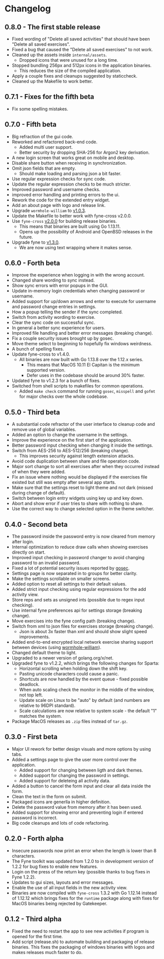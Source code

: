 # Changelog

## 0.8.0 - The first stable release
- Fixed wording of "Delete all saved activities" that should have been "Delete all saved exercises".
- Fixed a bug that caused the "Delete all saved exercises" to not work.
- Cleaned up the assets inside `internal/assets`.
  - Dropped icons that were unused for a long time.
- Stopped bundling 256px and 512px icons in the application binaries.
  - This reduces the size of the compiled application.
- Apply a couple fixes and cleanups suggested by staticcheck.
- Cleaned up the Makefile to work better.

## 0.7.1 - Fixes for the fifth beta
- Fix some spelling mistakes.

## 0.7.0 - Fifth beta

- Big refraction of the gui code.
- Reworked and refactored back-end code.
  - Added multi user support.
  - Better security by dropping SHA-256 for Argon2 key derivation.
- A new login screen that works great on mobile and desktop.
- Disable share button when receiving in synchronization.
- Omit json fields that are empty.
  - Should make loading and parsing json a bit faster.
- Use regular expression checks for sync code.
- Update the regular expression checks to be much stricter.
- Improved password and username checks.
- improved error handling and printing errors to the ui.
- Rework the code for the extended entry widget.
- Add an about page with logo and release link.
- Upgrade `wormhole-william` to [v1.0.3](https://github.com/psanford/wormhole-william/releases/tag/v1.0.3).
- Update the Makefile to better work with fyne-cross v2.0.0.
- Use `fyne-cross` [v2.0.0](https://github.com/lucor/fyne-cross/releases/tag/v2.0.0) for building release binaries.
  - This means that binaries are built using Go 1.13.11.
  - Opens up the possibility of Android and OpenBSD releases in the future.
- Upgrade fyne to [v1.3.0](https://github.com/fyne-io/fyne/releases/tag/v1.3.0).
  - We are now using text wrapping where it makes sense.

## 0.6.0 - Forth beta
- Improve the experience when logging in with the wrong account.
- Changed share wording to sync instead.
- Show sync errors with error popups in the GUI.
- Update in-memory login credentials when changing password or username.
- Added support for up/down arrows and enter to execute for username and password change entries in settings.
- How a popup telling the sender if the sync completed.
- Switch from activity wording to exercise.
- Clear the sync code on successful sync.
- In general a better sync experience for users.
- Improved file handling and better error messages (breaking change).
- Fix a couple security issues brought up by gosec.
- Move theme select to beginning to hopefully fix windows weirdness.
- A bunch of spelling fixes.
- Update fyne-cross to v1.4.0.
  - All binaries are now built with Go 1.13.8 over the 1.12.x series.
    - This means that MacOS 10.11 El Capitan is the minimum supported version.
    - Defer uses in the codebase should be around 30% faster.
- Updated fyne to v1.2.3 for a bunch of fixes.
- Switched from shell scripts to makefiles for common operations.
  - Added `make check` command for running `gosec`, `misspell` and `gofmt` for major checks over the whole codebase.

## 0.5.0 - Third beta
- A substantial code refractor of the user interface to cleanup code and remove use of global variables.
- Added an option to change the username in the settings.
- Improve the experience on the first start of the application.
- Better password input checking when changing it inside the settings.
- Switch from AES-256 to AES-512/256 (breaking change).
  - This improves security against length extension attacks.
- Avoid code duplication between share and file operation code.
- Major sort change to sort all exercises after when they occurred instead of when they were added.
- Fix an issue where nothing would be displayed if the exercises file existed but still was empty after several app starts.
- Make sure that the settings reset to light theme and not dark (missed during change of default).
- Switch between login entry widgets using key up and key down.
- Abort and show error if user tries to share with nothing to share.
- Use the correct way to change selected option in the theme switcher.

## 0.4.0 - Second beta
- The password inside the password entry is now cleared from memory after login.
- Internal optimization to reduce draw calls when showing exercises directly on start.
- Improved input checking in password changer to avoid changing password to an invalid password.
- Fixed a lot of potential security issues reported by [gosec](https://github.com/securego/gosec).
- Settings page is now separated in to groups for better clarity.
- Make the settings scrollable on smaller screens.
- Added option to reset all settings to their default values.
- Added strict input checking using regular expressions for the add activity view.
- Store reps and sets as unsigned ints (possible due to regex input checking).
- Use internal fyne preferences api for settings storage (breaking change).
- Move exercises into the fyne config path (breaking change).
- Switch from xml to json files for exercises storage (breaking change).
  - Json is about 3x faster than xml and should show slight speed improvements.
- Added end-to-end encrypted local network exercise sharing support between devices (using [wormhole-william](https://github.com/psanford/wormhole-william)).
- Changed default theme to light.
- Upgraded to a newer version of golang.org/x/net.
- Upgraded fyne to v1.2.2, which brings the following changes for Sparta:
  - Horizontal scrolling when holding down the shift key.
  - Pasting unicode characters could cause a panic.
  - Shortcuts are now handled by the event queue - fixed possible deadlock.
  - When auto scaling check the monitor in the middle of the window, not top left.
  - Update scale on Linux to be "auto" by default (and numbers are relative to 96DPI standard).
  - Scale calculations are now relative to system scale - the default "1" matches the system.
- Package MacOS releases as `.zip` files instead of `tar.gz`.


## 0.3.0 - First beta
- Major UI rework for better design visuals and more options by using tabs.
- Added a settings page to give the user more control over the application.
  - Added support for changing between ligth and dark themes.
  - Added support for changing the password in settings.
  - Added support for deleteing all activity data.
- Added a button to cancel the form input and clear all data inside the form.
- Clean the text in the form on submit.
- Packaged icons are generlla in higher definition.
- Delete the password value from memory after it has been used.
- Added support for showing error and preventing login if entered password is incorrect.
- Big code cleanups and lots of code refactoring. 

## 0.2.0 - Forth alpha
- Insecure passwords now print an error when the length is lower than 8 characters.
- The Fyne toolkit was updated from 1.2.0 to in development version of 1.2.2 for bug fixes to enable new features.
- Login on the press of the return key (possible thanks to bug fixes in Fyne 1.2.2).
- Updates to gui sizes, layouts and error messages.
- Enable the use of all input fields in the new activity view.
- Binaries are now compiled with `fyne-cross` 1.3.2 with Go 1.12.14 instead of 1.12.12 which brings fixes for the `runtime` package along with fixes for MacOS binaries being rejected by Gatekeeper.

## 0.1.2 - Third alpha
- Fixed the need to restart the app to see new activities if program is opened for the first time.
- Add script (release.sh) to automate building and packaging of release binaries. This fixes the packaging of windows binaries with logos and makes releases much faster to do.
